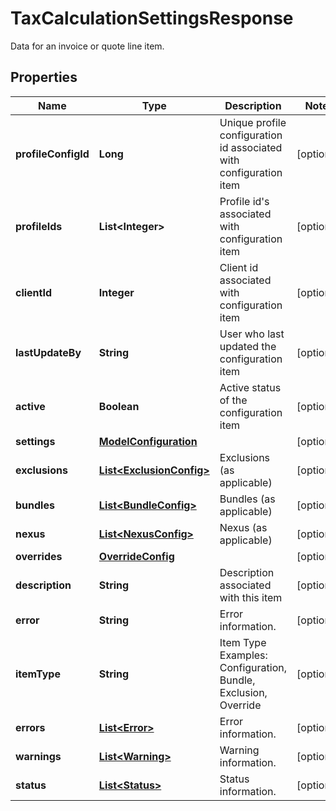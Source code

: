 

# TaxCalculationSettingsResponse

Data for an invoice or quote line item.
## Properties

Name | Type | Description | Notes
------------ | ------------- | ------------- | -------------
**profileConfigId** | **Long** | Unique profile configuration id associated with configuration item |  [optional]
**profileIds** | **List&lt;Integer&gt;** | Profile id&#39;s associated with configuration item |  [optional]
**clientId** | **Integer** | Client id associated with configuration item |  [optional]
**lastUpdateBy** | **String** | User who last updated the configuration item |  [optional]
**active** | **Boolean** | Active status of the configuration item |  [optional]
**settings** | [**ModelConfiguration**](ModelConfiguration.md) |  |  [optional]
**exclusions** | [**List&lt;ExclusionConfig&gt;**](ExclusionConfig.md) | Exclusions (as applicable) |  [optional]
**bundles** | [**List&lt;BundleConfig&gt;**](BundleConfig.md) | Bundles (as applicable) |  [optional]
**nexus** | [**List&lt;NexusConfig&gt;**](NexusConfig.md) | Nexus (as applicable) |  [optional]
**overrides** | [**OverrideConfig**](OverrideConfig.md) |  |  [optional]
**description** | **String** | Description associated with this item |  [optional]
**error** | **String** | Error information. |  [optional]
**itemType** | **String** | Item Type  Examples:    Configuration, Bundle, Exclusion, Override |  [optional]
**errors** | [**List&lt;Error&gt;**](Error.md) | Error information. |  [optional]
**warnings** | [**List&lt;Warning&gt;**](Warning.md) | Warning information. |  [optional]
**status** | [**List&lt;Status&gt;**](Status.md) | Status information. |  [optional]



